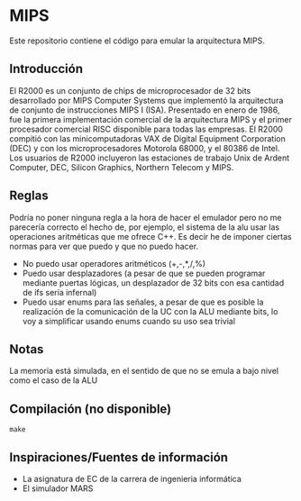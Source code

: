 # MIPS
Este repositorio contiene el código para emular la arquitectura MIPS.

## Introducción
El R2000 es un conjunto de chips de microprocesador de 32 bits desarrollado por MIPS Computer Systems que implementó 
la arquitectura de conjunto de instrucciones MIPS I (ISA). Presentado en enero de 1986, fue la primera implementación 
comercial de la arquitectura MIPS y el primer procesador comercial RISC disponible para todas las empresas. El R2000 
compitió con las minicomputadoras VAX de Digital Equipment Corporation (DEC) y con los microprocesadores Motorola 68000, 
y el 80386 de Intel. Los usuarios de R2000 incluyeron las estaciones de trabajo Unix de Ardent Computer, DEC, Silicon Graphics, 
Northern Telecom y MIPS. 

## Reglas
Podría no poner ninguna regla a la hora de hacer el emulador pero no me parecería correcto el hecho de, por ejemplo,
el sistema de la alu usar las operaciones aritméticas que me ofrece C++. Es decir he de imponer ciertas normas para ver 
que puedo y que no puedo hacer.

- No puedo usar operadores aritméticos (+,-,*,/,%)
- Puedo usar desplazadores (a pesar de que se pueden programar mediante puertas lógicas, un desplazador de 32 bits con esa cantidad de ifs sería infernal)
- Puedo usar enums para las señales, a pesar de que es posible la realización de la comunicación de la UC con la ALU mediante bits, lo voy a simplificar usando enums cuando su uso sea trivial

## Notas
La memoria está simulada, en el sentido de que no se emula a bajo nivel como el caso de la ALU

## Compilación (no disponible)
    make

## Inspiraciones/Fuentes de información
- La asignatura de EC de la carrera de ingenieria informática
- El simulador MARS


